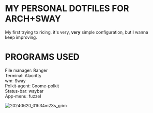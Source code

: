 # MY PERSONAL DOTFILES FOR ARCH+SWAY
My first trying to ricing. it's very, **very** simple configuration, but I wanna keep improving.

# PROGRAMS USED
File manager: Ranger  
Terminal: Alacritty  
wm: Sway  
Polkit-agent: Gnome-polkit  
Status-bar: waybar  
App-menu: fuzzel  


![20240620_01h34m23s_grim](https://github.com/AnormalDog/.dotfiles/assets/150300262/b0961b90-1305-4f1f-a0f4-72e61f07a042)
